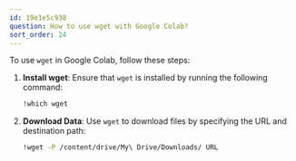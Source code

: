 ```yaml
---
id: 19e1e5c938
question: How to use wget with Google Colab?
sort_order: 24
---
```


To use `wget` in Google Colab, follow these steps:

1. **Install wget**: Ensure that `wget` is installed by running the following command:
   
   ```bash
   !which wget
   ```

2. **Download Data**: Use `wget` to download files by specifying the URL and destination path:
   
   ```bash
   !wget -P /content/drive/My\ Drive/Downloads/ URL
   ```